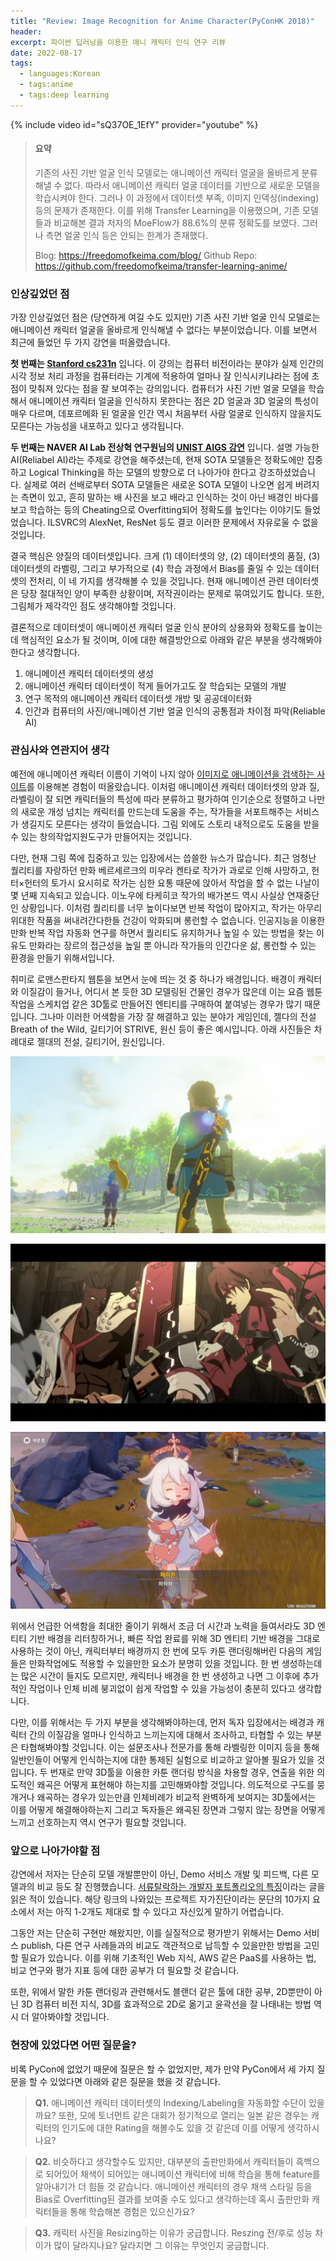 ```yaml
---
title: "Review: Image Recognition for Anime Character(PyConHK 2018)"
header:
excerpt: 파이썬 딥러닝을 이용한 애니 캐릭터 인식 연구 리뷰
date: 2022-08-17
tags:
  - languages:Korean
  - tags:anime
  - tags:deep learning
---
```


{% include video id="sQ37OE_1EfY" provider="youtube" %}

> #### 요약
> 기존의 사진 기반 얼굴 인식 모델로는 애니메이션 캐릭터 얼굴을 올바르게 분류해낼 수 없다. 따라서 애니메이션 캐릭터 얼굴 데이터를 기반으로 새로운 모델을 학습시켜야 한다. 그러나 이 과정에서 데이터셋 부족, 이미지 인덱싱(indexing) 등의 문제가 존재한다. 이를 위해 Transfer Learning을 이용했으며, 기존 모델들과 비교해본 결과 저자의 MoeFlow가 88.6%의 분류 정확도를 보였다. 그러나 측면 얼굴 인식 등은 안되는 한계가 존재했다.
>
> Blog: https://freedomofkeima.com/blog/
> Github Repo: https://github.com/freedomofkeima/transfer-learning-anime/

### 인상깊었던 점
가장 인상깊었던 점은 (당연하게 여길 수도 있지만) 기존 사진 기반 얼굴 인식 모델로는 애니메이션 캐릭터 얼굴을 올바르게 인식해낼 수 없다는 부분이었습니다. 이를 보면서 최근에 들었던 두 가지 강연을 떠올렸습니다. 

**첫 번째는 [Stanford cs231n](http://cs231n.stanford.edu/)** 입니다. 이 강의는 컴퓨터 비전이라는 분야가 실제 인간의 시각 정보 처리 과정을 컴퓨터라는 기계에 적용하여 얼마나 잘 인식시키냐라는 점에 초점이 맞춰져 있다는 점을 잘 보여주는 강의입니다. 컴퓨터가 사진 기반 얼굴 모델을 학습해서 애니메이션 캐릭터 얼굴을 인식하지 못한다는 점은 2D 얼굴과 3D 얼굴의 특성이 매우 다르며, 데포르메화 된 얼굴을 인간 역시 처음부터 사람 얼굴로 인식하지 않을지도 모른다는 가능성을 내포하고 있다고 생각됩니다.

**두 번째는 NAVER AI Lab 전상혁 연구원님의 [UNIST AIGS 강연](https://docs.google.com/presentation/d/1NNftqS6BcCPd52tv8gWEjB34retYhP0FToOFBd9ewkQ/edit#slide=id.g1028e85a486_0_0)** 입니다. 설명 가능한 AI(Reliabel AI)라는 주제로 강연을 해주셨는데, 현재 SOTA 모델들은 정확도에만 집중하고 Logical Thinking을 하는 모델의 방향으로 더 나아가야 한다고 강조하셨었습니다. 실제로 여러 선배로부터 SOTA 모델들은 새로운 SOTA 모델이 나오면 쉽게 버려지는 측면이 있고, 흔히 말하는 배 사진을 보고 배라고 인식하는 것이 아닌 배경인 바다를 보고 학습하는 등의 Cheating으로 Overfitting되어 정확도를 높인다는 이야기도 들었었습니다. ILSVRC의 AlexNet, ResNet 등도 결코 이러한 문제에서 자유로울 수 없을 것입니다.

결국 핵심은 양질의 데이터셋입니다. 크게 (1) 데이터셋의 양, (2) 데이터셋의 품질, (3) 데이터셋의 라벨링, 그리고 부가적으로 (4) 학습 과정에서 Bias를 줄일 수 있는 데이터셋의 전처리, 이 네 가지를 생각해볼 수 있을 것입니다. 현재 애니메이션 관련 데이터셋은 당장 절대적인 양이 부족한 상황이며, 저작권이라는 문제로 묶여있기도 합니다. 또한, 그림체가 제각각인 점도 생각해야할 것입니다.

결론적으로 데이터셋이 애니메이션 캐릭터 얼굴 인식 분야의 상용화와 정확도를 높이는데 핵심적인 요소가 될 것이며, 이에 대한 해결방안으로 아래와 같은 부분을 생각해봐야 한다고 생각합니다.
1. 애니메이션 캐릭터 데이터셋의 생성
2. 애니메이션 캐릭터 데이터셋이 적게 들어가고도 잘 학습되는 모델의 개발
3. 연구 목적의 애니메이션 캐릭터 데이터셋 개방 및 공공데이터화
4. 인간과 컴퓨터의 사진/애니메이션 기반 얼굴 인식의 공통점과 차이점 파악(Reliable AI)

### 관심사와 연관지어 생각
예전에 애니메이션 캐릭터 이름이 기억이 나지 않아 [이미지로 애니메이션을 검색하는 사이트](https://saucenao.com/)를 이용해본 경험이 떠올랐습니다. 이처럼 애니메이션 캐릭터 데이터셋의 양과 질, 라벨링이 잘 되면 캐릭터들의 특성에 따라 분류하고 평가하여 인기순으로 정렬하고 나만의 새로운 개성 넘치는 캐릭터를 만드는데 도움을 주는, 작가들을 서포트해주는 서비스가 생길지도 모른다는 생각이 들었습니다. 그림 외에도 스토리 내적으로도 도움을 받을 수 있는 창의작업지원도구가 만들어지는 것입니다.

다만, 현재 그림 쪽에 집중하고 있는 입장에서는 씁쓸한 뉴스가 많습니다. 최근 엄청난 퀄리티를 자랑하던 만화 베르세르크의 미우라 켄타로 작가가 과로로 인해 사망하고, 헌터×헌터의 토가시 요시히로 작가는 심한 요통 때문에 앉아서 작업을 할 수 없는 나날이 몇 년째 지속되고 있습니다. 이노우에 타케히코 작가의 배가본드 역시 사실상 연재중단인 상황입니다. 이처럼 퀄리티를 너무 높이다보면 반복 작업이 많아지고, 작가는 아무리 위대한 작품을 써내려간다한들 건강이 악화되며 롱런할 수 없습니다. 인공지능을 이용한 만화 반복 작업 자동화 연구를 하면서 퀄리티도 유지하거나 높일 수 있는 방법을 찾는 이유도 만화라는 장르의 접근성을 높일 뿐 아니라 작가들의 인간다운 삶, 롱런할 수 있는 환경을 만들기 위해서입니다.

취미로 로맨스판타지 웹툰을 보면서 눈에 띄는 것 중 하나가 배경입니다. 배경이 캐릭터와 이질감이 들거나, 어디서 본 듯한 3D 모델링된 건물인 경우가 많은데 이는 요즘 웹툰 작업을 스케치업 같은 3D툴로 만들어진 엔티티를 구매하여 붙여넣는 경우가 많기 때문입니다. 그나마 이러한 어색함을 가장 잘 해결하고 있는 분야가 게임인데, 젤다의 전설 Breath of the Wild, 길티기어 STRIVE, 원신 등이 좋은 예시입니다. 아래 사진들은 차례대로 젤대의 전설, 길티기어, 원신입니다.

![젤다의 전설](/assets/images/zelda.jpg)

![길티기어](/assets/images/ggst.jpg)

![원신](/assets/images/wonshin.jpg)

위에서 언급한 어색함을 최대한 줄이기 위해서 조금 더 시간과 노력을 들여서라도 3D 엔티티 기반 배경을 리터칭하거나, 빠른 작업 완료를 위해 3D 엔티티 기반 배경을 그대로 사용하는 것이 아닌, 캐릭터부터 배경까지 한 번에 모두 카툰 랜더링해버린 다음의 게임들은 만화작업에도 적용할 수 있을만한 요소가 분명히 있을 것입니다. 한 번 생성하는데는 많은 시간이 들지도 모르지만, 캐릭터나 배경을 한 번 생성하고 나면 그 이후에 추가적인 작업이나 인체 비례 붕괴없이 쉽게 작업할 수 있을 가능성이 충분히 있다고 생각합니다. 

다만, 이를 위해서는 두 가지 부분을 생각해봐야하는데, 먼저 독자 입장에서는 배경과 캐릭터 간의 이질감을 얼마나 인식하고 느끼는지에 대해서 조사하고, 타협할 수 있는 부분은 타협해봐야할 것입니다. 이는 설문조사나 전문가를 통해 라벨링한 이미지 등을 통해 일반인들이 어떻게 인식하는지에 대한 통제된 실험으로 비교하고 알아볼 필요가 있을 것입니다. 두 번재로 만약 3D툴을 이용한 카툰 랜더링 방식을 차용할 경우, 연출을 위한 의도적인 왜곡은 어떻게 표현해야 하는지를 고민해봐야할 것입니다. 의도적으로 구도를 뭉개거나 왜곡하는 경우가 있는만큼 인체비례가 비교적 완벽하게 보여지는 3D툴에서는 이를 어떻게 해결해야하는지 그리고 독자들은 왜곡된 장면과 그렇지 않는 장면을 어떻게 느끼고 선호하는지 역시 연구가 필요할 것입니다.

### 앞으로 나아가야할 점
강연에서 저자는 단순히 모델 개발뿐만이 아닌, Demo 서비스 개발 및 피드백, 다른 모델과의 비교 등도 잘 진행했습니다. [서류탈락하는 개발자 포트폴리오의 특징](https://velog.io/@dongyi/%EB%82%B4-%ED%8F%AC%ED%8A%B8%ED%8F%B4%EB%A6%AC%EC%98%A4%EA%B0%80-%EC%84%9C%EB%A5%98%ED%83%88%EB%9D%BD%EC%9D%B8-%EC%9D%B4%EC%9C%A0-%ED%94%84%EB%A1%9C%EC%A0%9D%ED%8A%B8-%EC%9D%B4%EB%A0%87%EA%B2%8C-%ED%95%B4%EB%B3%B4%EC%84%B8%EC%9A%94)이라는 글을 읽은 적이 있습니다. 해당 링크의 나와있는 프로젝트 자가진단이라는 문단의 10가지 요소에서 저는 아직 1-2개도 제대로 할 수 있다고 자신있게 말하기 어렵습니다.

그동안 저는 단순히 구현만 해왔지만, 이를 실질적으로 평가받기 위해서는 Demo 서비스 publish, 다른 연구 사례들과의 비교도 객관적으로 납득할 수 있을만한 방법을 고민할 필요가 있습니다. 이를 위해 기초적인 Web 지식, AWS 같은 PaaS를 사용하는 법, 비교 연구와 평가 지표 등에 대한 공부가 더 필요할 것 같습니다.

또한, 위에서 말한 카툰 랜더링과 관련해서도 블랜더 같은 툴에 대한 공부, 2D뿐만이 아닌 3D 컴퓨터 비전 지식, 3D를 효과적으로 2D로 옮기고 윤곽선을 잘 나태내는 방법 역시 더 알아봐야할 것입니다.

### 현장에 있었다면 어떤 질문을?
비록 PyCon에 없었기 때문에 질문은 할 수 없었지만, 제가 만약 PyCon에서 세 가지 질문을 할 수 있었다면 아래와 같은 질문을 했을 것 같습니다.

> **Q1.** 애니메이션 캐릭터 데이터셋의 Indexing/Labeling을 자동화할 수단이 있을까요? 또한, 모에 토너먼트 같은 대회가 정기적으로 열리는 일본 같은 경우는 캐릭터의 인기도에 대한 Rating을 해볼수도 있을 것 같은데 이를 어떻게 생각하시나요?

> **Q2.** 비슷하다고 생각할수도 있지만, 대부분의 출판만화에서 캐릭터들이 흑백으로 되어있어 채색이 되어있는 애니메이션 캐릭터에 비해 학습을 통해 feature를 알아내기가 더 힘들 것 같습니다. 애니메이션 캐릭터의 경우 채색 스타일 등을 Bias로 Overfitting된 결과를 보여줄 수도 있다고 생각하는데 혹시 출판만화 캐릭터들을 통해 학습해본 경험은 있으신가요?

> **Q3.** 캐릭터 사진을 Resizing하는 이유가 궁급합니다. Reszing 전/후로 성능 차이가 많이 달라지나요? 달라지면 그 이유는 무엇인지 궁금합니다.